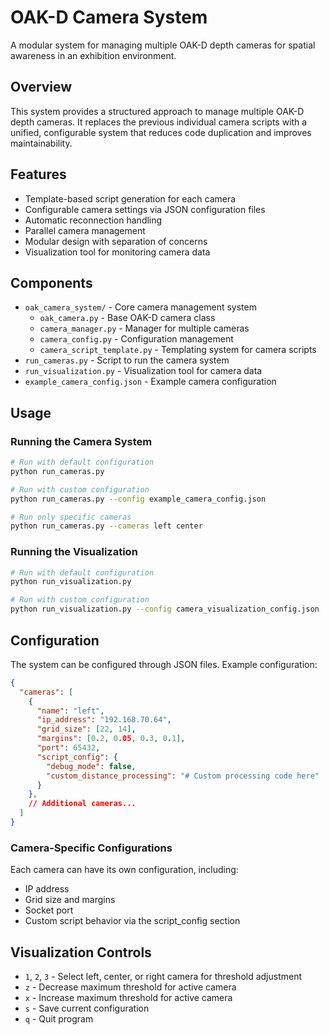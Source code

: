 # OAK-D Camera System

A modular system for managing multiple OAK-D depth cameras for spatial awareness in an exhibition environment.

## Overview

This system provides a structured approach to manage multiple OAK-D depth cameras. It replaces the previous individual camera scripts with a unified, configurable system that reduces code duplication and improves maintainability.

## Features

- Template-based script generation for each camera
- Configurable camera settings via JSON configuration files
- Automatic reconnection handling
- Parallel camera management
- Modular design with separation of concerns
- Visualization tool for monitoring camera data

## Components

- `oak_camera_system/` - Core camera management system
  - `oak_camera.py` - Base OAK-D camera class
  - `camera_manager.py` - Manager for multiple cameras
  - `camera_config.py` - Configuration management
  - `camera_script_template.py` - Templating system for camera scripts
- `run_cameras.py` - Script to run the camera system
- `run_visualization.py` - Visualization tool for camera data
- `example_camera_config.json` - Example camera configuration

## Usage

### Running the Camera System

```bash
# Run with default configuration
python run_cameras.py

# Run with custom configuration
python run_cameras.py --config example_camera_config.json

# Run only specific cameras
python run_cameras.py --cameras left center
```

### Running the Visualization

```bash
# Run with default configuration
python run_visualization.py

# Run with custom configuration
python run_visualization.py --config camera_visualization_config.json
```

## Configuration

The system can be configured through JSON files. Example configuration:

```json
{
  "cameras": [
    {
      "name": "left",
      "ip_address": "192.168.70.64",
      "grid_size": [22, 14],
      "margins": [0.2, 0.05, 0.3, 0.1],
      "port": 65432,
      "script_config": {
        "debug_mode": false,
        "custom_distance_processing": "# Custom processing code here"
      }
    },
    // Additional cameras...
  ]
}
```

### Camera-Specific Configurations

Each camera can have its own configuration, including:
- IP address
- Grid size and margins
- Socket port
- Custom script behavior via the script_config section

## Visualization Controls

- `1`, `2`, `3` - Select left, center, or right camera for threshold adjustment
- `z` - Decrease maximum threshold for active camera
- `x` - Increase maximum threshold for active camera
- `s` - Save current configuration
- `q` - Quit program